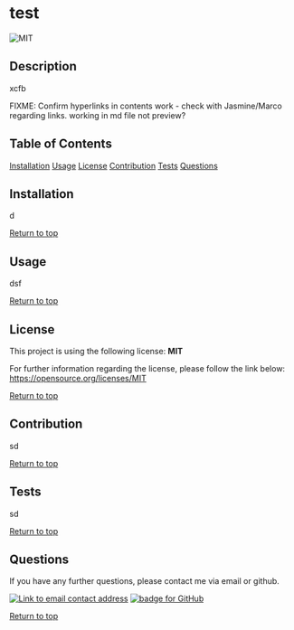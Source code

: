 
# test
![MIT](https://img.shields.io/badge/License-MIT-purple?style=for-the-badge)

## Description
xcfb

FIXME: Confirm hyperlinks in contents work - check with Jasmine/Marco regarding links. working in md file not preview?
## Table of Contents
[Installation](##Installation)
[Usage](##Usage)
[License](##License)
[Contribution](##Contribution)
[Tests](##Tests)
[Questions](##Questions)

## Installation   
d

[Return to top](#test)

## Usage 
dsf

[Return to top](#test)

## License
This project is using the following license:
**MIT**

For further information regarding the license, please follow the link below:
 https://opensource.org/licenses/MIT

[Return to top](#test)

## Contribution 
sd

[Return to top](#test)

## Tests
sd

[Return to top](#test)

## Questions 
If you have any further questions, please contact me via email or github.

<a href="mailto:sd"><img alt="Link to email contact address" src="https://img.shields.io/badge/email-D14836?style=for-the-badge" target="_blank" /></a>  <a href="https://github.com/caoimhejyoti"><img alt="badge for GitHub" src="https://img.shields.io/badge/github-%23121011.svg?style=for-the-badge&logo=github&logoColor=white" target="_blank" /></a>


[Return to top](#test)